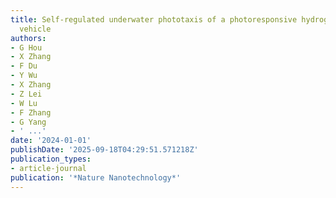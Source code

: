 ```yaml
---
title: Self-regulated underwater phototaxis of a photoresponsive hydrogel-based phototactic
  vehicle
authors:
- G Hou
- X Zhang
- F Du
- Y Wu
- X Zhang
- Z Lei
- W Lu
- F Zhang
- G Yang
- ' ...'
date: '2024-01-01'
publishDate: '2025-09-18T04:29:51.571218Z'
publication_types:
- article-journal
publication: '*Nature Nanotechnology*'
---
```

